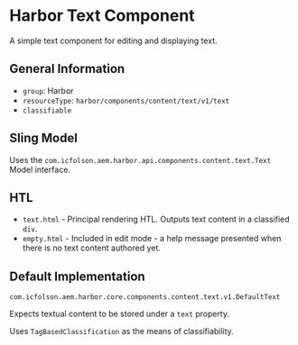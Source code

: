 # Harbor Text Component

A simple text component for editing and displaying text. 

## General Information

* `group`: Harbor
* `resourceType`: `harbor/components/content/text/v1/text`
* `classifiable`

## Sling Model

Uses the `com.icfolson.aem.harbor.api.components.content.text.Text` Model interface.

## HTL

* `text.html` - Principal rendering HTL.  Outputs text content in a classified `div`.
* `empty.html` - Included in edit mode - a help message presented when there is no 
  text content authored yet.

## Default Implementation

`com.icfolson.aem.harbor.core.components.content.text.v1.DefaultText`

Expects textual content to be stored under a `text` property.

Uses `TagBasedClassification` as the means of classifiability.

